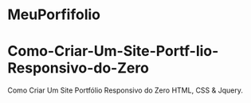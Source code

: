 # MeuPorfifolio

# Como-Criar-Um-Site-Portf-lio-Responsivo-do-Zero
Como Criar Um Site Portfólio Responsivo do Zero HTML, CSS &amp; Jquery.
